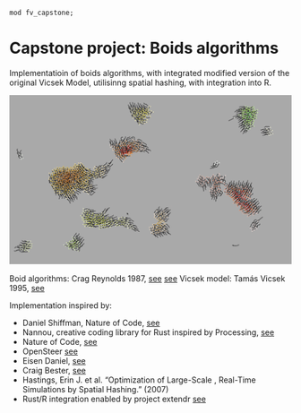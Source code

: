 `mod fv_capstone;`
# Capstone project: Boids algorithms


Implementatioin of boids algorithms, with integrated modified version of the original Vicsek Model, utilisinng spatial hashing, with integration into R.

![cover](/docs/mellow_wandering.png)


Boid algorithms: Crag Reynolds 1987, [see](https://dl.acm.org/doi/10.1145/37402.37406) [see](http://www.red3d.com/cwr/0)
Vicsek model: Tamás Vicsek 1995, [see](https://journals.aps.org/prl/abstract/10.1103/PhysRevLett.75.1226)

Implementation inspired by:
  - Daniel Shiffman, Nature of Code, [see](https://natureofcode.com/book/)
  - Nannou, creative coding library for Rust inspired by Processing, [see](https://github.com/nannou-org/nannou)
  - Nature of Code, [see](https://github.com/nannou-org/nannou/tree/master/nature_of_code)
  - OpenSteer [see](https://sourceforge.net/projects/opensteer/)
  - Eisen Daniel, [see](https://github.com/eisendaniel/boids/blob/master/src/main.rs)
  - Craig Bester, [see](https://github.com/cycraig/rust-boids-wasm)
  - Hastings, Erin J. et al. “Optimization of Large-Scale , Real-Time Simulations by Spatial Hashing.” (2007)
  - Rust/R integration enabled by project extendr [see](https://github.com/extendr/extendr)
